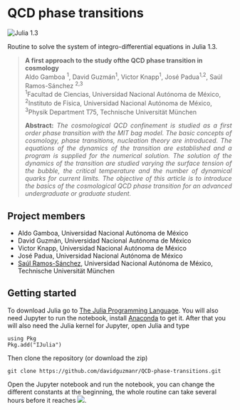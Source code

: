 # QCD phase transitions

![Julia 1.3](https://img.shields.io/badge/Julia-1.3-green)

Routine to solve the system of integro-differential equations in Julia 1.3.

> **A first approach to the study ofthe QCD phase transition in cosmology**<br>
> Aldo Gamboa <sup>1</sup>, David Guzmán<sup>1</sup>, Victor Knapp<sup>1</sup>, José Padua<sup>1,2</sup>, Saúl Ramos-Sánchez <sup>2,3</sup><br>
> <sup>1</sup>Facultad de Ciencias, Universidad Nacional Autónoma de México, <sup>2</sup>Instituto de Física, Universidad Nacional Autónoma de México, <sup>3</sup>Physik Department T75, Technische Universität München<br>
>
> <p align="justify"><b>Abstract:</b> <i>The cosmological QCD confinement is studied as a first order phase transition with the MIT bag model. The basic concepts of cosmology, phase transitions, nucleation theory are introduced. The equations of the dynamics of the transition are established and a program is supplied for the numerical solution. The solution of the dynamics of the transition are studied varying the surface tension of the bubble, the critical temperature and the number of dynamical quarks for current limits. The objective of this article is to introduce the basics of the cosmological QCD phase transition for an advanced undergraduate or graduate student.</i></p>

## Project members ##

* Aldo Gamboa, Universidad Nacional Autónoma de México
* David Guzmán, Universidad Nacional Autónoma de México
* Victor Knapp, Universidad Nacional Autónoma de México
* José Padua, Universidad Nacional Autónoma de México
* [Saúl Ramos-Sánchez](https://www.fisica.unam.mx/es/personal.php?id=398), Universidad Nacional Autónoma de México, Technische Universität München


## Getting started ##

To download Julia go to [The Julia Programming Language](https://julialang.org/downloads/). You will also need Jupyter to run the notebook, install [Anaconda](https://www.anaconda.com/distribution/) to get it. After that you will also need the Julia kernel for Jupyter, open Julia and type

```
using Pkg
Pkg.add("IJulia")
```
Then clone the repository (or download the zip)

```
git clone https://github.com/davidguzmanr/QCD-phase-transitions.git
```

Open the Jupyter notebook and run the notebook, you can change the different constants at the beginning, the whole routine can take several hours before it reaches <img src="http://latex.codecogs.com/gif.latex?h=1" border="0"/>. 

